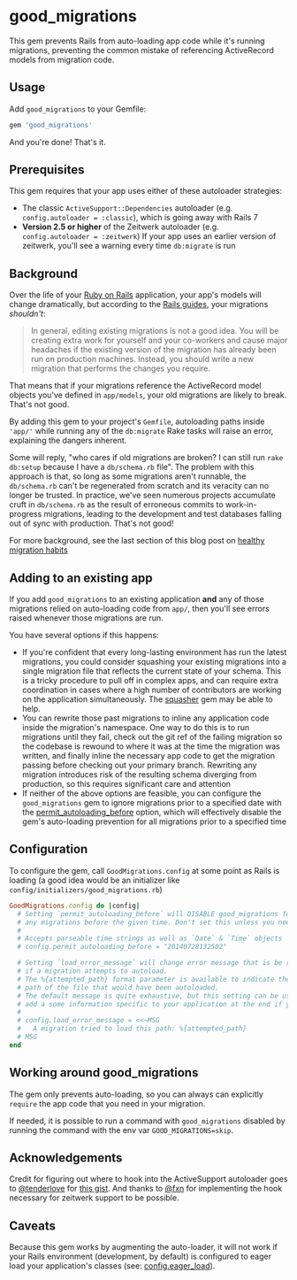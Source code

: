 # good_migrations

This gem prevents Rails from auto-loading app code while it's running migrations,
preventing the common mistake of referencing ActiveRecord models from migration
code.

## Usage

Add `good_migrations` to your Gemfile:

``` ruby
gem 'good_migrations'
```

And you're done! That's it.

## Prerequisites

This gem requires that your app uses either of these autoloader strategies:

* The classic `ActiveSupport::Dependencies` autoloader (e.g. `config.autoloader
  = :classic`), which is going away with Rails 7
* **Version 2.5 or higher** of the Zeitwerk autoloader (e.g. `config.autoloader =
  :zeitwerk`) If your app uses an earlier version of zeitwerk, you'll see a
  warning every time `db:migrate` is run

## Background

Over the life of your [Ruby on Rails](http://rubyonrails.org) application, your
app's models will change dramatically, but according to the [Rails
guides](http://guides.rubyonrails.org/active_record_migrations.html#changing-existing-migrations), your migrations _shouldn't_:

> In general, editing existing migrations is not a good idea. You will be
creating extra work for yourself and your co-workers and cause major headaches
if the existing version of the migration has already been run on production
machines. Instead, you should write a new migration that performs the changes you
require.

That means that if your migrations reference the ActiveRecord model objects
you've defined in `app/models`, your old migrations are likely to break. That's
not good.

By adding this gem to your project's `Gemfile`, autoloading paths inside `'app/'`
while running any of the `db:migrate` Rake tasks will raise an error, explaining
the dangers inherent.

Some will reply, "who cares if old migrations are broken? I can still run `rake
db:setup` because I have a `db/schema.rb` file". The problem with this approach
is that, so long as some migrations aren't runnable, the `db/schema.rb` can't
be regenerated from scratch and its veracity can no longer be trusted. In
practice, we've seen numerous projects accumulate cruft in `db/schema.rb` as the
result of erroneous commits to work-in-progress migrations, leading to the
development and test databases falling out of sync with production. That's not
good!

For more background, see the last section of this blog post on [healthy migration
habits](http://blog.testdouble.com/posts/2014-11-04-healthy-migration-habits.html)

## Adding to an existing app

If you add `good_migrations` to an existing application **and** any of those
migrations relied on auto-loading code from `app/`, then you'll see errors
raised whenever those migrations are run.

You have several options if this happens:

* If you're confident that every long-lasting environment has run the latest
  migrations, you could consider squashing your existing migrations into a
  single migration file that reflects the current state of your schema. This is
  a tricky procedure to pull off in complex apps, and can require extra
  coordination in cases where a high number of contributors are working on the
  application simultaneously. The
  [squasher](https://github.com/jalkoby/squasher) gem may be able to help.
* You can rewrite those past migrations to inline any application code inside
  the migration's namespace. One way to do this is to run migrations until they
  fail, check out the git ref of the failing migration so the codebase is
  rewound to where it was at the time the migration was written, and finally
  inline the necessary app code to get the migration passing before checking out
  your primary branch. Rewriting any migration introduces risk of the resulting
  schema diverging from production, so this requires significant care and
  attention
* If neither of the above options are feasible, you can configure the
  `good_migrations` gem to ignore migrations prior to a specified date with the
  [permit_autoloading_before](#permit_autoloading_before-configuration)
  option, which will effectively disable the gem's auto-loading prevention for
  all migrations prior to a specified time

## Configuration

To configure the gem, call `GoodMigrations.config` at some point as Rails is
loading (a good idea would be an initializer like
`config/initializers/good_migrations.rb`)

```ruby
GoodMigrations.config do |config|
  # Setting `permit_autoloading_before` will DISABLE good_migrations for
  # any migrations before the given time. Don't set this unless you need to!
  #
  # Accepts parseable time strings as well as `Date` & `Time` objects
  # config.permit_autoloading_before = "20140728132502"

  # Setting `load_error_message` will change error message that is be raised
  # if a migration attempts to autoload.
  # The %{attempted_path} format parameter is available to indicate the
  # path of the file that would have been autoloaded.
  # The default message is quite exhaustive, but this setting can be useful to
  # add a some information specific to your application at the end if you use `+=`.
  #
  # config.load_error_message = <<~MSG
  #   A migration tried to load this path: %{attempted_path}
  # MSG
end
```

## Working around good_migrations

The gem only prevents auto-loading, so you can always can explicitly `require`
the app code that you need in your migration.

If needed, it is possible to run a command with `good_migrations` disabled by
running the command with the env var `GOOD_MIGRATIONS=skip`.

## Acknowledgements

Credit for figuring out where to hook into the ActiveSupport autoloader goes
to [@tenderlove](https://github.com/tenderlove) for [this
gist](https://gist.github.com/tenderlove/44447d1b1e466a28eb3f). And thanks to
[@fxn](https://github.com/fxn) for implementing the hook necessary for zeitwerk
support to be possible.

## Caveats

Because this gem works by augmenting the auto-loader, it will not work if your
Rails environment (development, by default) is configured to eager load your
application's classes (see:
[config.eager_load](http://edgeguides.rubyonrails.org/configuring.html#rails-general-configuration)).
